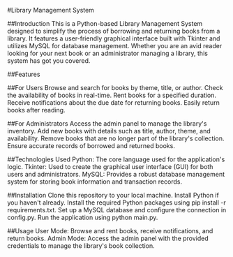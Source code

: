 #Library Management System


##Introduction
This is a Python-based Library Management System designed to simplify the process of borrowing and returning books from a library. It features a user-friendly graphical interface built with Tkinter and utilizes MySQL for database management. Whether you are an avid reader looking for your next book or an administrator managing a library, this system has got you covered.

##Features

##For Users
Browse and search for books by theme, title, or author.
Check the availability of books in real-time.
Rent books for a specified duration.
Receive notifications about the due date for returning books.
Easily return books after reading.

##For Administrators
Access the admin panel to manage the library's inventory.
Add new books with details such as title, author, theme, and availability.
Remove books that are no longer part of the library's collection.
Ensure accurate records of borrowed and returned books.

##Technologies Used
Python: The core language used for the application's logic.
Tkinter: Used to create the graphical user interface (GUI) for both users and administrators.
MySQL: Provides a robust database management system for storing book information and transaction records.

##Installation
Clone this repository to your local machine.
Install Python if you haven't already.
Install the required Python packages using pip install -r requirements.txt.
Set up a MySQL database and configure the connection in config.py.
Run the application using python main.py.

##Usage
User Mode: Browse and rent books, receive notifications, and return books.
Admin Mode: Access the admin panel with the provided credentials to manage the library's book collection.

